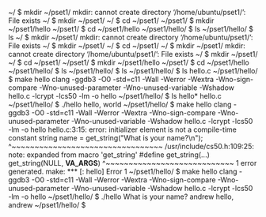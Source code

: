~/ $ mkdir ~/pset1/
mkdir: cannot create directory ‘/home/ubuntu/pset1/’: File exists
~/ $ mkdir ~/pset1/
~/ $ cd ~/pset1/
~/pset1/ $ mkdir ~/pset1/hello
~/pset1/ $ cd ~/pset1/hello
~/pset1/hello/ $ ls
~/pset1/hello/ $ ls
~/ $ mkdir ~/pset1/
mkdir: cannot create directory ‘/home/ubuntu/pset1/’: File exists
~/ $ mkdir ~/pset1/
~/ $ cd ~/pset1/
~/ $ mkdir ~/pset1/
mkdir: cannot create directory ‘/home/ubuntu/pset1/’: File exists
~/ $ mkdir ~/pset1/
~/ $ cd ~/pset1/
~/pset1/ $ mkdir ~/pset1/hello
~/pset1/ $ cd ~/pset1/hello
~/pset1/hello/ $ ls
~/pset1/hello/ $ ls
~/pset1/hello/ $ ls
hello.c
~/pset1/hello/ $ make hello
clang -ggdb3 -O0 -std=c11 -Wall -Werror -Wextra -Wno-sign-compare -Wno-unused-parameter -Wno-unused-variable -Wshadow    hello.c  -lcrypt -lcs50 -lm -o hello
~/pset1/hello/ $ ls
hello*  hello.c
~/pset1/hello/ $ ./hello
hello, world
~/pset1/hello/ $ make hello
clang -ggdb3 -O0 -std=c11 -Wall -Werror -Wextra -Wno-sign-compare -Wno-unused-parameter -Wno-unused-variable -Wshadow    hello.c  -lcrypt -lcs50 -lm -o hello
hello.c:3:15: error: initializer element is not a compile-time constant
string name = get_string("What is your name?\n");
              ^~~~~~~~~~~~~~~~~~~~~~~~~~~~~~~~~~
/usr/include/cs50.h:109:25: note: expanded from macro 'get_string'
#define get_string(...) get_string(NULL, __VA_ARGS__)
                        ^~~~~~~~~~~~~~~~~~~~~~~~~~~~~
1 error generated.
make: *** [<builtin>: hello] Error 1
~/pset1/hello/ $ make hello
clang -ggdb3 -O0 -std=c11 -Wall -Werror -Wextra -Wno-sign-compare -Wno-unused-parameter -Wno-unused-variable -Wshadow    hello.c  -lcrypt -lcs50 -lm -o hello
~/pset1/hello/ $ ./hello
What is your name?
andrew
hello, andrew
~/pset1/hello/ $ 
